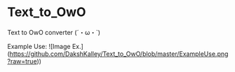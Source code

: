 # Text_to_OwO
Text to OwO converter (´・ω・\`)

Example Use:
![Image Ex.]
(https://github.com/DakshKalley/Text_to_OwO/blob/master/ExampleUse.png?raw=true))
